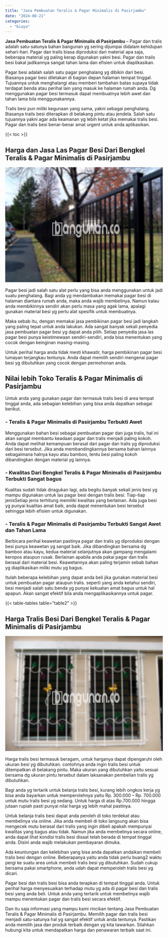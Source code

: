 ```yaml
---
title: "Jasa Pembuatan Teralis & Pagar Minimalis di Pasirjambu"
date: "2024-08-21"
categories: 
  - "biaya"
---
```


**Jasa Pembuatan Teralis & Pagar Minimalis di Pasirjambu** – Pagar dan tralis adalah satu-satunya bahan bangunan yg sering dijumpai didalam kehidupan sehari-hari. Pagar dan trails biasa diproduksi dari material apa saja, beberapa material yg paling kerap digunakan yakni besi. Pagar dan trails besi bakal jadikannya sangat tahan lama dan efisien untuk diaplikasikan.

Pagar besi adalah salah satu pagar penghalang yg dibikin dari besi. Biasanya pagar besi diletakan di bagian depan halaman tempat tinggal. Tujuannya untuk menghalangi atau memberi tambahan batas supaya tidak terdapat benda atau perihal lain yang masuk ke halaman rumah anda. Dg menggunakan pagar besi termasuk dapat membuatnya lebih awet dan tahan lama bila menggunakannya.

Tralis besi pun miliki kegunaan yang sama, yakni sebagai penghalang. Biasanya trails besi diterapkan di belakang pintu atau jendela. Salah satu tujuannya yakni agar ada keamanan yg lebih ketat jika memakai tralis besi. Pagar dan tralis besi benar-benar amat urgent untuk anda aplikasikan.

{{< toc >}}

## Harga dan Jasa Las Pagar Besi Dari Bengkel Teralis & Pagar Minimalis di Pasirjambu

![Jasa Pembuatan Teralis & Pagar Minimalis di Pasirjambu](/images/pagar-minimalis-murah-50.png)

Pagar besi jadi salah satu alat perlu yang bisa anda menggunakan untuk jadi suatu penghalang. Bagi anda yg mendambakan memakai pagar besi di halaman diantara rumah anda, maka anda wajib membelinya. Namun kalau anda membikinnya sendiri akan perlu masa yang agak lama, apalagi gunakan material besi yg perlu alat spesifik untuk membuatnya.

Maka sebab itu, dengan memakai jasa pembikinan pagar besi jadi langkah yang paling tepat untuk anda lakukan. Ada sangat banyak sekali penyedia jasa pembuatan pagar besi yg dapat anda pilih. Setiap penyedia jasa las pagar besi punya keistimewaan sendiri-sendiri, anda bisa menentukan yang cocok dengan keinginan masing-masing.

Untuk perihal harga anda tidak mesti khawatir, harga pembikinan pagar besi lumayan terjangkau tentunya. Anda dapat memilih sendiri mengenai pagar besi yg dibutuhkan yang cocok dengan permohonan anda.

## Nilai lebih Toko Teralis & Pagar Minimalis di Pasirjambu

Untuk anda yang gunakan pagar dan termasuk tralis besi di area tempat tinggal anda, ada sebagian kelebihan yang bisa anda dapatkan sebagai berikut.

### \- Teralis & Pagar Minimalis di Pasirjambu Terbukti Awet

Menggunakan bahan besi sebagai pembuatan pagar dan juga tralis, hal ini akan sangat membantu keadaan pagar dan tralis menjadi paling kokoh. Anda dapat melihat kemampuan berasal dari pagar dan tralis yg diproduksi dari besi tersebut. Jika anda membandingkannya bersama bahan lainnya sebagaimana halnya kayu atau bamboo, tentu besi paling kokoh dibandingkan dengan material yg lainnya.

### \- Kwalitas Dari Bengkel Teralis & Pagar Minimalis di Pasirjambu Terbukti Sangat bagus

Kualitas sudah tidak diragukan lagi, ada begitu banyak sekali jenis besi yg mampu digunakan untuk las pagar besi dengan tralis besi. Tiap-tiap jenisSetiap jenis terhitung memiliki kwalitas yang berlainan. Ada juga besi yg punyai kualitas amat baik, anda dapat menentukan besi tersebut sehingga lebih efisien untuk digunakan.

### \- Teralis & Pagar Minimalis di Pasirjambu Terbukti Sangat Awet dan Tahan Lama

Berbicara perihal keawetan pastinya pagar dan tralis yg diproduksi dengan besi punya keawetan yg sangat baik. Jika dibandingkan bersama dg bamboo atau kayu, kedua material selanjutnya akan gampang mengalami keropos ataupun rusak. Berlainan apabila anda pakai pagar dan tralis berasal dari material besi. Keawetannya akan paling terjamin sebab bahan yg diaplikasikan miliki mutu yg bagus.

Itulah beberapa kelebihan yang dapat anda beli jika gunakan material besi untuk pembuatan pagar ataupun tralis. seperti yang anda ketahui sendiri, besi menjadi salah satu benda yg punyai kekuatan amat bagus untuk hal apapun. Akan sangat efektif bila anda mengaplikasikannya untuk pagar.

{{< table-tables table="table2" >}}

## Harga Tralis Besi Dari Bengkel Teralis & Pagar Minimalis di Pasirjambu

![Jasa Pembuatan Teralis & Pagar Minimalis di Pasirjambu](/images/teralis-minimalis-murah-07.png)

Harga tralis besi termasuk beragam, untuk harganya dapat dipengaruhi oleh ukuran besi yg dibutuhkan. contohnya anda ingin tralis besi untuk ditempatkan di belakang pintu. Maka ukuran yang dibutuhkan yaitu sesuai bersama dg ukuran pintu tersebut dalam laksanakan pembelian tralis yg dibutuhkan.

Bagi anda yg tertarik untuk belanja tralis besi, kurang lebih ongkos kerja yg bisa anda bayarkan untuk memperolehnya yaitu Rp. 300.000 – Rp. 700.000 untuk mutu tralis besi yg sedang. Untuk harga di atas Rp.700.000 hingga jutaan rupiah pasti punyai nilai harga yg lebih mahal pastinya.

Untuk belanja tralis besi dapat anda peroleh di toko terdekat atau membelinya via online. Jika anda membeli di toko langsung akan bisa mengecek mutu berasal dari tralis yang ingin dibeli apakah mempunyai kwalitas yang bagus atau tidak. Namun jika anda membelinya secara online, anda dapat lihat kondisi tralis besi disaat telah berada di tempat tinggal anda. Disini anda wajib melakukan pembayaran dimuka.

Ada keuntungan dan kelebihan yang bisa anda dapatkan andaikan membeli tralis besi dengan online. Beberapanya yaitu anda tidak perlu buang2 waktu pergi ke suatu area untuk membeli tralis besi yg dibutuhkan. Sudah cukup bersama pakai smartphone, anda udah dapat memperoleh tralis besi yg dicari.

Pagar besi dan tralis besi bisa anda terapkan di tempat tinggal anda. Untuk perihal harga menyesuaikan terhadap mutu yg ada di pagar besi dan tralis besi yang anda beli. Untuk anda yang tertarik untuk membelinya wajib mampu menentukan pagar dan tralis besi secara efektif.

Dan itu saja informasi yang mampu kami rincikan tentang Jasa Pembuatan Teralis & Pagar Minimalis di Pasirjambu. Memilih pagar dan tralis besi menjadi satu-satunya hal yg sangat efektif untuk anda tentunya. Pastikan anda memilih jasa dan produk terbaik dengan yg kita tawarkan. Silahkan hubungi kita untuk mendapatkan harga dan penawaran terbaik saat ini.
